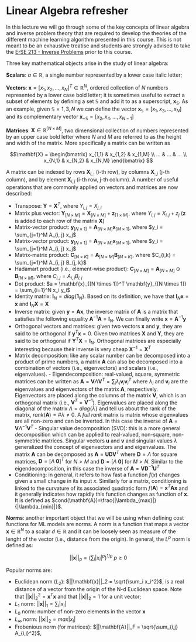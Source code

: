 # Linear Algebra refresher

In this lecture we will go through some of the key concepts of linear algebra and inverse problem theory that are required
to develop the theories of the different machine learning algorithm presented in this course. 
This is not meant to be an exhaustive treatise and students are strongly advised to take the
[ErSE 213 - Inverse Problems](https://academicaffairs.kaust.edu.sa/Courses/Pages/DownloadSyllabus.aspx?Year=2017&Semester=030&Course=00008206&V=I)
prior to this course.

Three key mathematical objects arise in the study of linear algebra:

**Scalars**: $a \in \mathbb{R}$, a single number represented by a lower case italic letter;

**Vectors**: $\mathbf{x} = [x_1, x_2, ..., x_N]^T \in \mathbb{R}^N$, ordered collection of $N$ numbers
represented by a lower case bold letter; it is sometimes useful to extract a subset of elements by defining a set
$\mathbb{S}$ and add it to as a superscript, $\mathbf{x}_\mathbb{S}$. As an example, given $\mathbb{S} = {1, 3, N}$
we can define the vector $\mathbf{x}_\mathbb{S} = [x_1, x_3, ..., x_N]$ and its complementary vector 
$\mathbf{x}_{-\mathbb{S}} = [x_2, x_4, ..., x_{N-1}]$

**Matrices**: $\mathbf{X} \in \mathbb{R}^{[N \times M]}$, two dimensional collection of numbers represented by an upper case bold letter
where $N$ and $M$ are referred to as the height and width of the matrix. More specifically a matrix can be written as
  
$$\mathbf{X} = \begin{bmatrix} 
                x_{1,1} & x_{1,2} & x_{1,M} \\
                ...     & ...     & ... \\
                x_{N,1} & x_{N,2} & x_{N,M}
  \end{bmatrix}
$$

A matrix can be indexed by rows $\mathbf{X}_{i, :}$ (i-th row), by columns $\mathbf{X}_{:, j}$ (j-th column), and by 
element $\mathbf{X}_{i, j}$ (i-th row, j-th column). A number of useful operations that are commonly applied on vectors 
and matrices are now described: 

- Transpose: $\mathbf{Y} = \mathbf{X}^T$, where $Y_{i, j} = X_{j, i}$
- Matrix plus vector: $\mathbf{Y}_{[N \times M]} = \mathbf{X}_{[N \times M]} + \mathbf{z}_{[1 \times M]}$, where 
  $Y_{i, j} = X_{i, j} + z_{j}$ ($\mathbf{z}$ is added to each row of the matrix $\mathbf{X}$)
- Matrix-vector product: $\mathbf{y}_{[N \times 1]} = \mathbf{A}_{[N \times M]} \mathbf{x}_{[M \times 1]}$, where 
  $y_i = \sum_{j=1}^M A_{i, j} x_j$
- Matrix-vector product: $\mathbf{y}_{[N \times 1]} = \mathbf{A}_{[N \times M]} \mathbf{x}_{[M \times 1]}$, where 
  $y_i = \sum_{j=1}^M A_{i, j} x_j$
- Matrix-matrix product: $\mathbf{C}_{[N \times K]} = \mathbf{A}_{[N \times M]} \mathbf{B}_{[M \times K]}$, where 
  $C_{i,k} = \sum_{j=1}^M A_{i, j} B_{j, k}$
- Hadamart product (i.e., element-wise product): $\mathbf{C}_{[N \times M]} = \mathbf{A}_{[N \times M]} \odot \mathbf{B}_{[N \times M]}$, where 
  $C_{i,j} = A_{i, j} B_{i, j}$
- Dot product: $a = \mathbf{x}_{[N \times 1]}^T \mathbf{y}_{[N \times 1]} = \sum_{i=1}^N x_i y_i$
- Identity matrix: $\mathbf{I}_N = diag\{\mathbf{1}_N\}$. Based on its definition, we have that 
  $\mathbf{I}_N \mathbf{x} = \mathbf{x}$ and $\mathbf{I}_N \mathbf{X} = \mathbf{X}$
- Inverse matrix: given $\mathbf{y} = \mathbf{A} \mathbf{x}$, the inverse matrix of $\mathbf{A}$ is a matrix that
  satisfies the following equality $\mathbf{A}^{-1} \mathbf{A} = \mathbf{I}_N$. We can finally write
  $\mathbf{x} = \mathbf{A}^{-1} \mathbf{y}$
- Orthogonal vectors and matrices: given two vectors $\mathbf{x}$ and $\mathbf{y}$, they are said to be orthogonal if
  $\mathbf{y}^T \mathbf{x} = 0$. Given two matrices $\mathbf{X}$ and $\mathbf{Y}$, they are said to be orthogonal if
  $\mathbf{Y}^T \mathbf{X} = \mathbf{I}_N$. Orthogonal matrices are especially interesting because their inverse is very 
  cheap $\mathbf{X}^{-1} = \mathbf{X}^T$
- Matrix decomposition: like any scalar number can be decomposed into a product of prime numbers, a matrix $\mathbf{A}$
  can also be decomposed into a combination of vectors (i.e., eigenvectors) and scalars (i.e., eigenvalues).
      - Eigendecomposition: real-valued, square, symmetric matrices can be written as 
        $\mathbf{A} = \mathbf{V} \Lambda \mathbf{V}^T = \sum_i \lambda_i \mathbf{v}_i \mathbf{v}_i^T$ 
        where $\lambda_i$ and $\mathbf{v}_i$ are the eigenvalues and eigenvectors of the matrix $\mathbf{A}$, respectively. 
        Eigenvectors are placed along the columns of the matrix $\mathbf{V}$, which is an orthogonal matrix 
        (i.e., $\mathbf{V}^T=\mathbf{V}^{-1}$). Eigenvalues are placed along the diagonal of the matrix 
        $\Lambda=diag\{\lambda\}$ and tell us about the rank of the matrix, $rank(\mathbf{A}) = \# \lambda \neq 0$. A
        *full rank* matrix is matrix whose eigenvalues are all non-zero and can be inverted. In this case the inverse
        of $\mathbf{A}=\mathbf{V}\Lambda^{-1}\mathbf{V}^T$
      - Singular value decomposition (SVD): this is a more general decomposition which can be applied to real-valued, 
        non-square, non-symmetric matrices. Singular vectors $\mathbf{u}$ and $\mathbf{v}$ and singular values $\lambda$
        generalized the concept of eigenvectors and and eigenvalues. The matrix $\mathbf{A}$ can be decomposed as
        $\mathbf{A} = \mathbf{U} \mathbf{D} \mathbf{V}^T$ where $\mathbf{D} = \Lambda$ for square matrices, 
        $\mathbf{D} = [\Lambda \; \mathbf{0}]^T$ for $N>M$ and $\mathbf{D} = [\Lambda \; \mathbf{0}]$ for $M>N$. Similar
        to the eigendecomposition, in this case the inverse of $\mathbf{A}=\mathbf{V}\mathbf{D}^{-1}\mathbf{U}^T$
- Conditioning: in general, it refers to how fast a function $f(x)$ changes given a small change in its input $x$. Similarly
  for a matrix, conditioning is linked to the curvature of its associated quadratic form 
  $f(\mathbf{A}) = \mathbf{x}^T \mathbf{A} \mathbf{x}$ and it generally indicates how rapidly this function changes as function
  of $\mathbf{x}$. It is defined as $cond(\mathbf{A})=\frac{|\lambda_{max}|}{|\lambda_{min}|}$.

**Norms**: another important object that we will be using when defining cost functions for ML models are norms. A norm is a 
function that maps a vector $\mathbf{x} \in \mathbb{R}^N$ to a scalar $d \in \mathbb{R}$ and it can be loosely seen as
measure of the lenght of the vector (i.e., distance from the origin). In general, the $L^p$ norm is defined as:

$$
||\mathbf{x}||_p = \left( \sum_i |x_i|^p \right) ^{1/p} \; p \ge 0
$$

Popular norms are:

- Euclidean norm ($L_2$): $||\mathbf{x}||_2 = \sqrt{\sum_i x_i^2}$, is a real distance of a vector from the origin of the 
  N-d Euclidean space. Note that $||\mathbf{x}||_2^2 = \mathbf{x}^T \mathbf{x}$ and that $||\mathbf{x}||_2=1$ for a unit vector;
- $L_1$ norm: $||\mathbf{x}||_1 = \sum_i |x_i|$
- $L_0$ norm: number of non-zero elements in the vector $\mathbf{x}$
- $L_\infty$ norm: $||\mathbf{x}||_2 = max |x_i|$
- Frobenious norm (for matrices): $||\mathbf{A}||_F = \sqrt{\sum_{i,j} A_{i,j}^2}$,
